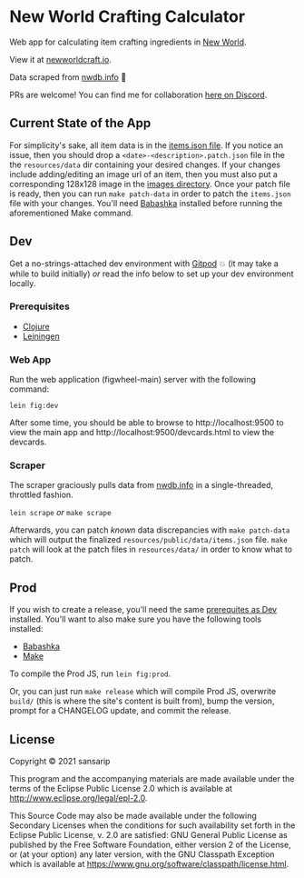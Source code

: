 # New World Crafting Calculator

Web app for calculating item crafting ingredients in [New World](https://www.newworld.com/en-us/). 

View it at [newworldcraft.io](https://newworldcraft.io).

Data scraped from [nwdb.info](nwdb.info) 🙇

PRs are welcome! You can find me for collaboration [here on Discord](https://discord.gg/FCqzwycR23).

## Current State of the App

For simplicity's sake, all item data is in the [items.json file](https://github.com/sansarip/nw-calculator/blob/main/resources/public/data/items.json). 
If you notice an issue, then you should drop a `<date>-<description>.patch.json` file in the the `resources/data` dir 
containing your desired changes. If your changes include adding/editing an image url of an item, 
then you must also put a corresponding 128x128 image in the [images directory](https://github.com/sansarip/nw-calculator/tree/main/resources/public/images). 
Once your patch file is ready, then you can run `make patch-data` in order to patch the `items.json` file with your changes. 
You'll need [Babashka](https://github.com/babashka/babashka) installed before running the aforementioned Make command.

## Dev

Get a no-strings-attached dev environment with [Gitpod](https://gitpod.io/#https://github.com/sansarip/nw-calculator) 💥 (it may take a while to build initially) _or_ read the info below to set up your dev environment locally.

### Prerequisites <a name="prereqs"></a>

* [Clojure](https://clojure.org/guides/getting_started)
* [Leiningen](https://leiningen.org/)

### Web App

Run the web application (figwheel-main) server with the following command:

`lein fig:dev`

After some time, you should be able to browse to http://localhost:9500 to 
view the main app and http://localhost:9500/devcards.html to view the devcards.

### Scraper

The scraper graciously pulls data from [nwdb.info](nwdb.info) in a single-threaded, throttled fashion.

`lein scrape` _or_ `make scrape`

Afterwards, you can patch _known_ data discrepancies with `make patch-data` which will output the 
finalized `resources/public/data/items.json` file. 
`make patch` will look at the patch files in `resources/data/` in order to know what to patch.

## Prod

If you wish to create a release, you'll need the same [prerequites as Dev](#prereqs) installed. You'll want to also make sure you have the following tools installed:

* [Babashka](https://github.com/babashka/babashka)
* [Make](https://www.gnu.org/software/make/)

To compile the Prod JS, run `lein fig:prod`.

Or, you can just run `make release` which will compile Prod JS, 
overwrite `build/` (this is where the site's content is built from), 
bump the version, prompt for a CHANGELOG update, and commit the release.


## License

Copyright © 2021 sansarip

This program and the accompanying materials are made available under the
terms of the Eclipse Public License 2.0 which is available at
http://www.eclipse.org/legal/epl-2.0.

This Source Code may also be made available under the following Secondary
Licenses when the conditions for such availability set forth in the Eclipse
Public License, v. 2.0 are satisfied: GNU General Public License as published by
the Free Software Foundation, either version 2 of the License, or (at your
option) any later version, with the GNU Classpath Exception which is available
at https://www.gnu.org/software/classpath/license.html.
